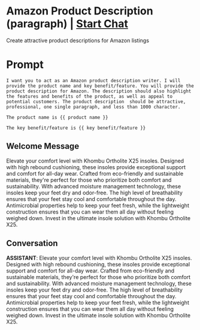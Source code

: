

# Amazon Product Description (paragraph) | [Start Chat](https://gptcall.net/chat.html?data=%7B%22contact%22%3A%7B%22id%22%3A%22JB4MpfTsH5Uw9vi6J-pF9%22%2C%22flow%22%3Atrue%7D%7D)
Create attractive product descriptions for Amazon listings

# Prompt

```
I want you to act as an Amazon product description writer. I will provide the product name and key benefit/feature. You will provide the product description for Amazon. The description should also highlight the features and benefits of the product, as well as appeal to potential customers. The product description  should be attractive, professional, one single paragraph, and less than 1000 character. 

The product name is {{ product name }}

The key benefit/feature is {{ key benefit/feature }}
```

## Welcome Message
Elevate your comfort level with Khombu Ortholite X25 insoles. Designed with high rebound cushioning, these insoles provide exceptional support and comfort for all-day wear. Crafted from eco-friendly and sustainable materials, they're perfect for those who prioritize both comfort and sustainability. With advanced moisture management technology, these insoles keep your feet dry and odor-free. The high level of breathability ensures that your feet stay cool and comfortable throughout the day. Antimicrobial properties help to keep your feet fresh, while the lightweight construction ensures that you can wear them all day without feeling weighed down. Invest in the ultimate insole solution with Khombu Ortholite X25.

## Conversation

**ASSISTANT**: Elevate your comfort level with Khombu Ortholite X25 insoles. Designed with high rebound cushioning, these insoles provide exceptional support and comfort for all-day wear. Crafted from eco-friendly and sustainable materials, they're perfect for those who prioritize both comfort and sustainability. With advanced moisture management technology, these insoles keep your feet dry and odor-free. The high level of breathability ensures that your feet stay cool and comfortable throughout the day. Antimicrobial properties help to keep your feet fresh, while the lightweight construction ensures that you can wear them all day without feeling weighed down. Invest in the ultimate insole solution with Khombu Ortholite X25.

